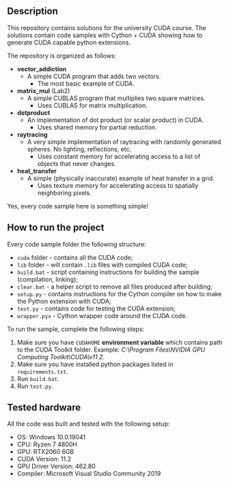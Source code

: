 ## Description

This repository contains solutions for the university CUDA course.
The solutions contain code samples with Cython + CUDA showing how to 
generate CUDA capable python extensions.

The repository is organized as follows:
- **vector_addiction**
  - A simple CUDA program that adds two vectors.
      - The most basic example of CUDA.
- **matrix_mul** (Lab2)
  - A simple CUBLAS program that multiplies two square matrices.
    - Uses CUBLAS for matrix multiplication.
- **dotproduct**
  - An implementation of dot product (or scalar product) in CUDA.
    - Uses shared memory for partial reduction.
- **raytracing**
  - A very simple implementation of raytracing with randomly generated spheres. No lighting, reflections, etc.
    - Uses constant memory for accelerating access to a list of objects that never changes.
- **heat_transfer**
  - A simple (physically inaccurate) example of heat transfer in a grid.
    - Uses texture memory for accelerating access to spatially neighboring pixels.

Yes, every code sample here is something simple!

## How to run the project

Every code sample folder the following structure:
- `cuda` folder - contains all the CUDA code;
- `lib` folder - will contain `.lib` files with compiled CUDA code;
- `build.bat` - script containing instructions for building the sample (compilation, linking);
- `clear.bat` - a helper script to remove all files produced after building;
- `setup.py` - contains instructions for the Cython compiler on how to make the Python extension with CUDA;
- `test.py` - contains code for testing the CUDA extension;
- `wrapper.pyx` - Cython wrapper code around the CUDA code.

To run the sample, complete the following steps:
1. Make sure you have `CUDAHOME` **environment variable** which contains path to the CUDA Toolkit folder. 
   Example: *C:\Program Files\NVIDIA GPU Computing Toolkit\CUDA\v11.2*.
2. Make sure you have installed python packages listed in `requirements.txt`.
3. Run `build.bat`.
4. Run `test.py`.

## Tested hardware

All the code was built and tested with the following setup:
- OS: Windows 10.0.19041
- CPU: Ryzen 7 4800H
- GPU: RTX2060 6GB
- CUDA Version: 11.2
- GPU Driver Version: 462.80
- Compiler: Microsoft Visual Studio Community 2019
